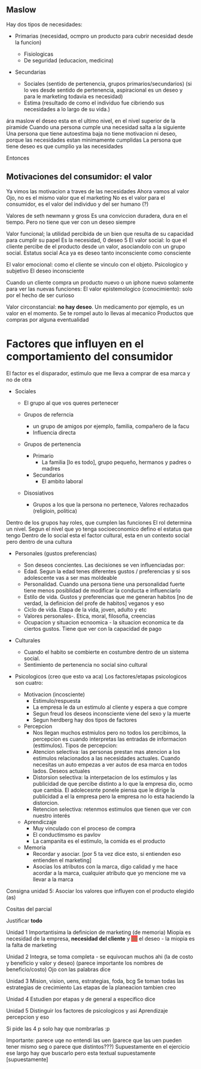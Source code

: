 ## Maslow

Hay dos tipos de necesidades:

- Primarias (necesidad, ocmpro un producto para cubrir necesidad desde la funcion)
	- Fisiologicas
	- De seguridad (educacion, medicina)

- Secundarias
	- Sociales (sentido de pertenencia, grupos primarios/secundarios) (si lo ves desde sentido de pertenencia, aspiracional es un deseo y para le marketing todavia es necesidad)
	- Estima (resultado de como el individuo fue cibriendo sus necesidades a lo largo de su vida.)

ára maslow el deseo esta en el ultimo nivel, en el nivel superior de la piramide
Cuando una persona cumple una necesidad salta a la siguiente
Una persona que tiene autoestima baja no tiene motivacion ni deseo, porque las necesidades estan minimamente cumplidas
La persona que tiene deseo es que cumplio ya las necesidades


Entonces
## Motivaciones del consumidor: el valor

Ya vimos las motivacion a traves de las necesidades
Ahora vamos al valor
Ojo, no es el mismo valor que el marketing
No es el valor para el consumidor, es el valor del individuo y del ser humano (?)

Valores de seth newmann y gross
Es una conviccion duradera, dura en el tiempo. Pero no tiene que ver con un deseo siempre

Valor funcional; la utilidad percibida de un bien que resulta de su capacidad para cumplir su papel
Es la necesidad, 0 deseo
5
El valor social: lo que el cliente percibe de el producto desde un valor, asociandolo con un grupo social. Estatus social 
Aca ya es deseo tanto inconsciente como consciente

El valor emocional: como el cliente se vinculo con el objeto. Psicologico y subjetivo
El deseo inconsciente

Cuando un cliente compra un producto nuevo o un iphone nuevo solamente para ver las nuevas funciones:
El valor epistemologico (conocimiento): solo por el hecho de ser curioso

Valor circonstancial: **no hay deseo**. Un medicamento por ejemplo, es un valor en el momento. Se te rompel auto lo llevas al mecanico
Productos que compras por alguna eventualidad


# Factores que influyen en el comportamiento del consumidor

El factor es el disparador, estimulo que me lleva a comprar de esa marca y no de otra
- Sociales
	- El grupo al que vos queres pertenecer
	
	- Grupos de referncia
		- un grupo de amigos por ejemplo, familia, compañero de la facu 
		- Influencia directa
	- Grupos de pertenencia
		- Primario
			- La familia [lo es todo], grupo pequeño, hermanos y padres o madres
		- Secundarios
			- El ambito laboral
	- Disosiativos
		- Grupos a los que la persona no pertenece, Valores rechazados (religioin, politica) 
 
Dentro de los grupos hay roles, que cumplen las funciones
El rol determina un nivel. Segun el nivel que yo tenga socioeconomico defino el estatus que tengo
Dentro de lo social esta el factor cultural, esta en un contexto social pero dentro de una cultura

- Personales (gustos preferencias)
	- Son deseos concientes. Las decisiones se ven influenciadas por: 
	- Edad. Segun la edad tenes diferentes gustos / preferencias y si sos adolescente vas a ser mas moldeable
	- Personalidad. Cuando una persona tiene una personalidad fuerte tiene menos posiblidad de modificar la conducta e influenciarlo
	- Estilo de vida. Gustos y preferencias que me generan habitos [no de verdad, la definicion del profe de habitos] veganos y eso
	- Ciclo de vida. Etapa de la vida, joven, adulto y etc
	- Valores personales-. Etica, moral, filosofia, creencias
	- Ocupacion y situacion ecnoomica  - la situacion economica te da ciertos gustos. Tiene que ver con la capacidad de pago

- Culturales
	- Cuando el habito se combierte en costumbre dentro de un sistema social. 
	- Sentimiento de pertenencia no social sino cultural

- Psicologicos (creo que esto va aca) Los factores/etapas psicologicos son cuatro: 
	- Motivacion (incosciente)
		- Estimulo/respuesta
		- La empresa le da un estimulo al cliente y espera a que compre
		- Segun freud los deseos inconsciente viene del sexo y la muerte
		- Segun herdberg hay dos tipos de factores
	- Percepcion
		- Nos llegan muchos estmiulos pero no todos los percibimos, la percepcion es cuando interpretas las entradas de informacion (esttimulos). Tipos de percepcion: 
		- Atencion selectiva: las personas prestan mas atencion a los estimulos relacionados a las necesidades actuales. Cuando necesitas un auto empezas a ver autos de esa marca en todos lados. Deseos actuales
		- Distorsion selectiva: la interpetacion de los estimulos y las publicidad de que percibe distinto a lo que la empresa dio, ocmo que cambia. El adolecesnte ponele piensa que le dirige la publicidad a el la empresa pero la empresa no lo esta haciendo la distorcion.
		- Retencion selectiva: retenmos estimulos que tienen que ver con nuestro interés
	- Aprendiczaje
		- Muy vinculado con el proceso de compra
		- El conductimsmo es pavlov
		- La campanita es el estimulo, la comida es el producto
	- Memoria
		- Recordar y asociar. [por 5 ta vez dice esto, si entienden eso entienden el marketing]
		- Asocias los atributos con la marca, digo calidad y me hace acordar a la marca, cualquier atributo que yo mencione me va llevar a la marca

Consigna unidad 5: 
Asociar los valores que influyen con el producto elegido (as)

Cositas del parcial

Justificar **todo**

Unidad 1
Importantisima la definicion de marketing (de memoria)
Miopia es necesidad de la empresa, **necesidad del cliente** y <span style="background:#ff4d4f"><font color="#2DC26B">no</font></span> el deseo - la miopia es la falta de marketing

Unidad 2 
Integra, se toma completa - se equivocan muchos ahi 
(la de costo y beneficio y valor y deseo) (parece importante los nombres de beneficio/costo)
Ojo con las palabras dice

Unidad 3
Mision, vision, uens, estrategias, foda, bcg
Se toman todas las estrategias de crecimiento 
Las etapas de la planeacion tambien creo

Unidad 4
Estudien por etapas y de general a especifico dice

Unidad 5
Distinguir los factores de psicologicos y asi
Aprendizaje percepcion y eso


Si pide las 4 p solo hay que nombrarlas :p

Importante: parece uqe no entendi las uen (parece que las uen pueden tener mismo seg o parece que distintos???)
Supuestamente en el ejercicio ese largo hay que buscarlo pero esta textual supuestamente [supuestamente]